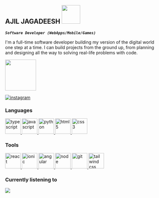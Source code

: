 ## AJIL JAGADEESH <img src="https://media.giphy.com/media/bGgsc5mWoryfgKBx1u/giphy.gif" width="60" height="60">

**_`Software Developer (WebApps/Mobile/Games)`_**

<p>
I'm a full-time software developer building my version of the digital world one step at a time. I can build projects from the ground up, from planning and designing all the way to solving real-life problems with code.
</p>
<img src="https://media.giphy.com/media/cUAGuLiEcTBwRfkAQq/giphy.gif" width="100" height="100">
<p>
    <a href='#'>
    <img alt="instagram" title="Instagram" src="https://custom-icon-badges.demolab.com/github/stars/AjilJagadeesh7?color=55960&style=for-the-badge&labelColor=488207&logo=star">
    </a>
</p>

### Languages

<p>
    <a href="https://www.typescriptlang.org/docs/" target="_blank" rel="noopener noreferrer">
        <img src="https://img.icons8.com/color/48/null/typescript.png" width="50" height="50" alt="typescript">
    </a>
    <a href="https://developer.mozilla.org/en-US/docs/Web/JavaScript" target="_blank" rel="noopener noreferrer">
        <img src="https://img.icons8.com/color/48/null/javascript--v1.png" width="50" height="50" alt="javascript">
    </a>
    <a href="https://www.python.org/" target="_blank" rel="noopener noreferrer">
        <img src="https://img.icons8.com/color/48/null/python--v1.png"/ width="50" height="50" alt="python">
    </a>
    <a href="https://developer.mozilla.org/en-US/docs/Glossary/HTML5" target="_blank" rel="noopener noreferrer">
        <img src="https://img.icons8.com/color/48/null/html-5--v1.png" width="50" height="50" alt="html5">
    </a>
    <a href="https://developer.mozilla.org/en-US/docs/Web/CSS" target="_blank" rel="noopener noreferrer">
        <img src="https://img.icons8.com/color/48/null/css3.png" width="50" height="50" alt="css3">
    </a>
    
</p>

### Tools

<p>
    <a href="#" target="_blank" rel="noopener noreferrer">
        <img src="https://img.icons8.com/color/48/null/react-native.png" width="50" height="50" alt="react">
    </a>
    <a href="#" target="_blank" rel="noopener noreferrer">
        <img src="https://img.icons8.com/color/48/null/ionic.png" width="50" height="50" alt="ionic">
    </a>
    <a href="#" target="_blank" rel="noopener noreferrer">
        <img src="https://img.icons8.com/color/48/null/angularjs.png"/ width="50" height="50" alt="angular">
    </a>
    <a href="#" target="_blank" rel="noopener noreferrer">
        <img src="https://img.icons8.com/color/48/null/nodejs.png" width="50" height="50" alt="node">
    </a>
    <a href="#" target="_blank" rel="noopener noreferrer">
        <img src="https://img.icons8.com/color/48/null/git.png" width="50" height="50" alt="git">
    </a>
    <a href="#" target="_blank" rel="noopener noreferrer">
        <img src="https://img.icons8.com/color/48/null/tailwind_css.png" width="50" height="50" alt="tailwind css">
    </a>
</p>

### Currently listening to

<img src="https://now-play.vercel.app/api/generate?uid=d14cb69c-10c3-4807-9619-f90dec72e218&theme=dark" />
